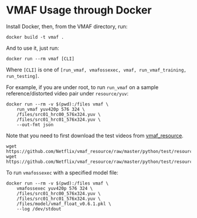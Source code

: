 # VMAF Usage through Docker

Install Docker, then, from the VMAF directory, run:

```shell script
docker build -t vmaf .
```

And to use it, just run:

```shell script
docker run --rm vmaf [CLI]
```

Where `[CLI]` is one of `[run_vmaf, vmafossexec, vmaf, run_vmaf_training, run_testing]`.

For example, if you are under root, to run `run_vmaf` on a sample reference/distorted video pair under `resource/yuv`:

```shell script
docker run --rm -v $(pwd):/files vmaf \
    run_vmaf yuv420p 576 324 \
    /files/src01_hrc00_576x324.yuv \
    /files/src01_hrc01_576x324.yuv \
    --out-fmt json
```

Note that you need to first download the test videos from [vmaf_resource](https://github.com/Netflix/vmaf_resource/tree/master/python/test/resource).
```shell script
wget https://github.com/Netflix/vmaf_resource/raw/master/python/test/resource/yuv/src01_hrc00_576x324.yuv
wget https://github.com/Netflix/vmaf_resource/raw/master/python/test/resource/yuv/src01_hrc01_576x324.yuv
```

To run `vmafossexec` with a specified model file:

```shell script
docker run --rm -v $(pwd):/files vmaf \
    vmafossexec yuv420p 576 324 \
    /files/src01_hrc00_576x324.yuv \
    /files/src01_hrc01_576x324.yuv \
    /files/model/vmaf_float_v0.6.1.pkl \
    --log /dev/stdout
```
